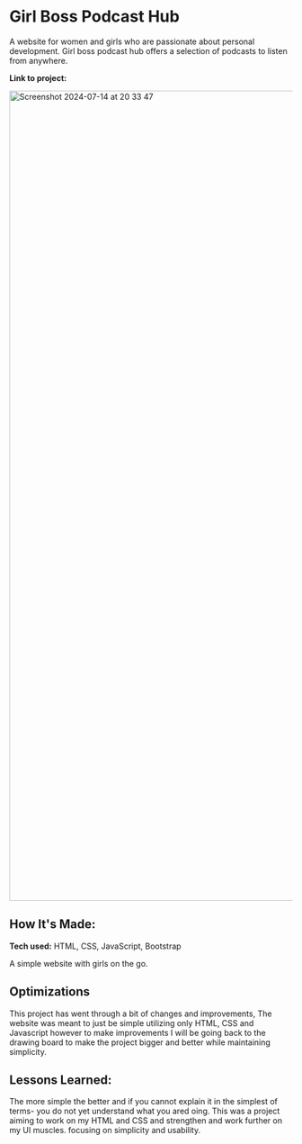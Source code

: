 # Girl Boss Podcast Hub
A website for women and girls who are passionate about personal development. Girl boss podcast hub offers a selection of podcasts to listen from anywhere. 

**Link to project:** 


<img width="1440" alt="Screenshot 2024-07-14 at 20 33 47" src="https://github.com/user-attachments/assets/0d092ef9-63d6-4eac-bbab-6c8b89d927a1">




## How It's Made:

**Tech used:** HTML, CSS, JavaScript, Bootstrap

A simple website with girls on the go. 
## Optimizations
This project has went through a bit of changes and improvements, The website was meant to just be simple utilizing only HTML, CSS and Javascript however to make improvements I will be going back to the drawing board to make the project bigger and better while maintaining simplicity.

## Lessons Learned:

The more simple the better and if you cannot explain it in the simplest of terms- you do not yet understand what you ared oing. This was a project aiming to work on my HTML and CSS and strengthen and work further on  my UI muscles. focusing on simplicity and usability.


